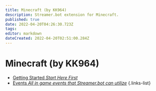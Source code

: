 ```yaml
---
title: Minecraft (by KK964)
description: Streamer.bot extension for Minecraft.
published: true
date: 2022-04-20T04:26:30.723Z
tags: 
editor: markdown
dateCreated: 2022-04-20T02:51:00.284Z
---
```


# Minecraft (by KK964)

* [Getting Started *Start Here First*](/integrated-games/minecraft/getting-started)
* [Events *All in game events that Streamer.bot can utilize*](/integrated-games/minecraft/events)
{.links-list}